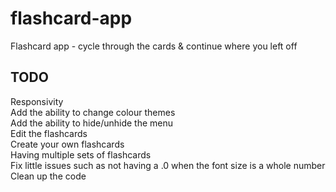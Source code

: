 # flashcard-app
Flashcard app - cycle through the cards &amp; continue where you left off

## TODO
Responsivity <br />
Add the ability to change colour themes <br />
Add the ability to hide/unhide the menu <br />
Edit the flashcards <br />
Create your own flashcards <br />
Having multiple sets of flashcards <br />
Fix little issues such as not having a .0 when the font size is a whole number <br />
Clean up the code
